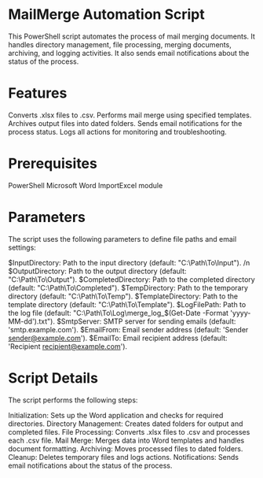 # MailMerge Automation Script
This PowerShell script automates the process of mail merging documents. It handles directory management, file processing, merging documents, archiving, and logging activities. It also sends email notifications about the status of the process.

# Features
Converts .xlsx files to .csv.
Performs mail merge using specified templates.
Archives output files into dated folders.
Sends email notifications for the process status.
Logs all actions for monitoring and troubleshooting.
# Prerequisites
PowerShell
Microsoft Word
ImportExcel module
# Parameters
The script uses the following parameters to define file paths and email settings:

$InputDirectory: Path to the input directory (default: "C:\Path\To\Input"). /n
$OutputDirectory: Path to the output directory (default: "C:\Path\To\Output").
$CompletedDirectory: Path to the completed directory (default: "C:\Path\To\Completed").
$TempDirectory: Path to the temporary directory (default: "C:\Path\To\Temp").
$TemplateDirectory: Path to the template directory (default: "C:\Path\To\Template").
$LogFilePath: Path to the log file (default: "C:\Path\To\Log\merge_log_$(Get-Date -Format 'yyyy-MM-dd').txt").
$SmtpServer: SMTP server for sending emails (default: 'smtp.example.com').
$EmailFrom: Email sender address (default: 'Sender <sender@example.com>').
$EmailTo: Email recipient address (default: 'Recipient <recipient@example.com>').
# Script Details
The script performs the following steps:

Initialization: Sets up the Word application and checks for required directories.
Directory Management: Creates dated folders for output and completed files.
File Processing: Converts .xlsx files to .csv and processes each .csv file.
Mail Merge: Merges data into Word templates and handles document formatting.
Archiving: Moves processed files to dated folders.
Cleanup: Deletes temporary files and logs actions.
Notifications: Sends email notifications about the status of the process.
